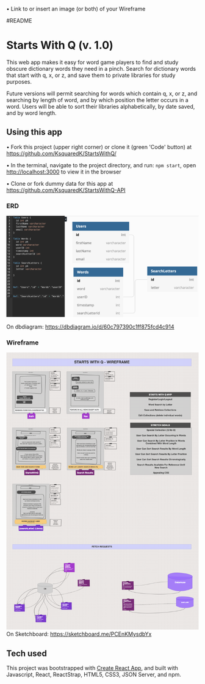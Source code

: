 
•	Link to or insert an image (or both) of your Wireframe

#README

# Starts With Q (v. 1.0)

This web app makes it easy for word game players to find and study obscure dictionary words they need in a pinch. Search for dictionary words that start with q, x, or z, and save them to private libraries for study purposes.

Future versions will permit searching for words which contain q, x, or z, and searching by length of word, and by which position the letter occurs in a word. Users will be able to sort their libraries alphabetically, by date saved, and by word length.

## Using this app

• Fork this project (upper right corner) or clone it (green 'Code' button) at https://github.com/KsquaredK/StartsWithQ/

• In the terminal, navigate to the project directory, and run: `npm start`, open [http://localhost:3000](http://localhost:3000) to view it in the browser

• Clone or fork dummy data for this app at https://github.com/KsquaredK/StartsWithQ-API 

### ERD
![image](https://github.com/KsquaredK/StartsWithQ/blob/main/src/components/assets/ERD_StartsWithQ.png)

On dbdiagram: https://dbdiagram.io/d/60c797390c1ff875fcd4c914

### Wireframe
![image](https://github.com/KsquaredK/StartsWithQ/blob/main/src/components/assets/StartsWithQ_wireframe.png)
On Sketchboard: https://sketchboard.me/PCEnKMysdbYx




## Tech used
This project was bootstrapped with [Create React App](https://github.com/facebook/create-react-app), and built with Javascript, React, ReactStrap, HTML5, CSS3, JSON Server, and npm.
